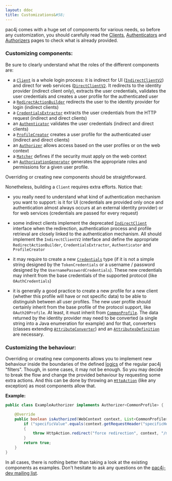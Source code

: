 ```yaml
---
layout: ddoc
title: Customizations&#58;
---
```


pac4j comes with a huge set of components for various needs, so before any customization, you should carefully read the [Clients](/docs/clients.html), [Authenticators](/docs/authenticators.html) and [Authorizers](/docs/authorizers.html) pages to check what is already provided.

### Customizing components:

Be sure to clearly understand what the roles of the different components are:

- a [`Client`](https://github.com/pac4j/pac4j/blob/master/pac4j-core/src/main/java/org/pac4j/core/client/Client.java) is a whole login process: it is indirect for UI ([`IndirectClientV2`](https://github.com/pac4j/pac4j/blob/master/pac4j-core/src/main/java/org/pac4j/core/client/IndirectClientV2.java)) and direct for web services ([`DirectClientV2`](https://github.com/pac4j/pac4j/blob/master/pac4j-core/src/main/java/org/pac4j/core/client/DirectClientV2.java). It redirects to the identity provider (indirect client only), extracts the user credentials, validates the user credentials and creates a user profile for the authenticated user
- a [`RedirectActionBuilder`](https://github.com/pac4j/pac4j/blob/master/pac4j-core/src/main/java/org/pac4j/core/redirect/RedirectActionBuilder.java) redirects the user to the identity provider for login (indirect clients)
- a [`CredentialsExtractor`](https://github.com/pac4j/pac4j/blob/master/pac4j-core/src/main/java/org/pac4j/core/credentials/extractor/CredentialsExtractor.java) extracts the user credentials from the HTTP request (indirect and direct clients)
- an [`Authenticator`](https://github.com/pac4j/pac4j/blob/master/pac4j-core/src/main/java/org/pac4j/core/credentials/authenticator/Authenticator.java) validates the user credentials (indirect and direct clients)
- a [`ProfileCreator`](https://github.com/pac4j/pac4j/blob/master/pac4j-core/src/main/java/org/pac4j/core/profile/creator/ProfileCreator.java) creates a user profile for the authenticated user (indirect and direct clients)
- an [`Authorizer`](https://github.com/pac4j/pac4j/blob/master/pac4j-core/src/main/java/org/pac4j/core/authorization/authorizer/Authorizer.java) allows access based on the user profiles or on the web context
- a [`Matcher`](https://github.com/pac4j/pac4j/blob/master/pac4j-core/src/main/java/org/pac4j/core/matching/Matcher.java) defines if the security must apply on the web context
- an [`AuthorizationGenerator`](https://github.com/pac4j/pac4j/blob/master/pac4j-core/src/main/java/org/pac4j/core/authorization/generator/AuthorizationGenerator.java) generates the appropriate roles and permissions for a given user profile.

Overriding or creating new components should be straightforward.

Nonetheless, building a `Client` requires extra efforts. Notice that:

- you really need to understand what kind of authentication mechanism you want to support: is it for UI (credentials are provided only once and authentication almost always occurs at an external identity provider) or for web services (credentials are passed for every request)

- some indirect clients implement the deprecated [`IndirectClient`](https://github.com/pac4j/pac4j/blob/master/pac4j-core/src/main/java/org/pac4j/core/client/IndirectClient.java) interface when the redirection, authentication process and profile retrieval are closely linked to the authentication mechanism. All should implement the `IndirectClientV2` interface and define the appropriate `RedirectActionBuilder`, `CredentialsExtractor`, `Authenticator` and `ProfileCreator`

- it may require to create a new [`Credentials`](https://github.com/pac4j/pac4j/blob/master/pac4j-core/src/main/java/org/pac4j/core/credentials/Credentials.java) type (if it is not a simple string designed by the `TokenCredentials` or a username / password designed by the `UsernamePasswordCredentials`). These new credentials may inherit from the base credentials of the supported protocol (like `OAuthCredentials`)

- it is generally a good practice to create a new profile for a new client (whether this profile will have or not specific data) to be able to distinguish between all user profiles. The new user profile should certainly inherit from the base profile of the protocol support, like `OAuth20Profile`. At least, it must inherit from [`CommonProfile`](https://github.com/pac4j/pac4j/blob/master/pac4j-core/src/main/java/org/pac4j/core/profile/CommonProfile.java). The data returned by the identity provider may need to be converted (a single string into a Java enumeration for example) and for that, converters (classes extending [`AttributeConverter`](https://github.com/pac4j/pac4j/blob/master/pac4j-core/src/main/java/org/pac4j/core/profile/converter/AttributeConverter.java)) and an [`AttributesDefinition`](https://github.com/pac4j/pac4j/blob/master/pac4j-core/src/main/java/org/pac4j/core/profile/AttributesDefinition.java) are necessary.

### Customizing the behaviour:

Overriding or creating new components allows you to implement new behaviour inside the boundaries of the defined [logics](/docs/how-to-implement-pac4j-for-a-new-framework.html) of the regular pac4j "filters". Though, in some cases, it may not be enough. So you may decide to break the flow and change the provided behaviour by requesting some extra actions. And this can be done by throwing an [`HttpAction`](https://github.com/pac4j/pac4j/blob/master/pac4j-core/src/main/java/org/pac4j/core/exception/HttpAction.java) (like any exception) as most components allow that.

**Example:**

```java
public class ExampleAuthorizer implements Authorizer<CommonProfile> {

    @Override
    public boolean isAuthorized(WebContext context, List<CommonProfile> profiles) throws HttpAction {
        if ("specificValue".equals(context.getRequestHeader("specificHeader")))
        {
            throw HttpAction.redirect("force redirection", context, "/message.html");
        }
        return true;
    }
}
```

In all cases, there is nothing better than taking a look at the existing components as examples. Don't hesitate to ask any questions on the [pac4j-dev mailing list](https://groups.google.com/forum/?fromgroups#!forum/pac4j-dev).
